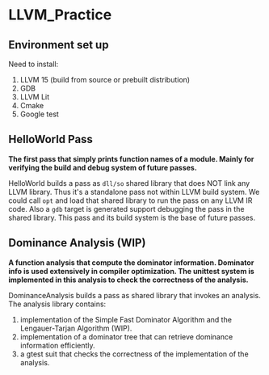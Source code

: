 # LLVM_Practice

## Environment set up
Need to install:
1. LLVM 15 (build from source or prebuilt distribution)
2. GDB
3. LLVM Lit
4. Cmake
5. Google test


## HelloWorld Pass
**The first pass that simply prints function names of a module. 
Mainly for verifying the build and debug system of future passes.**

HelloWorld builds a pass as `dll/so` shared library that does NOT link any LLVM library. Thus it's a standalone pass not within LLVM build system.
We could call `opt` and load that shared library to run the pass on any LLVM IR code.
Also a `gdb` target is generated support debugging the pass in the shared library.
This pass and its build system is the base of future passes.

## Dominance Analysis (WIP)
**A function analysis that compute the dominator information. Dominator info is used extensively in compiler optimization. The unittest system is implemented in this analysis to check the correctness of the analysis.**

DominanceAnalysis builds a pass as shared library that invokes an analysis. The analysis library contains:
1. implementation of the Simple Fast Dominator Algorithm and the Lengauer-Tarjan Algorithm (WIP).
2. implementation of a dominator tree that can retrieve dominance information efficiently.
3. a gtest suit that checks the correctness of the implementation of the analysis.
